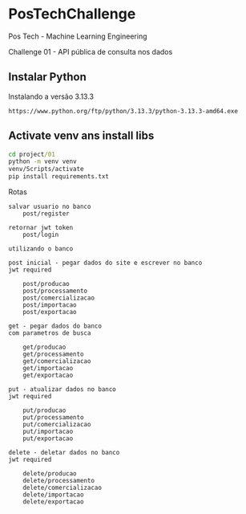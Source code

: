 # PosTechChallenge
Pos Tech - Machine Learning Engineering

Challenge 01 - API pública de consulta nos dados

## Instalar Python

Instalando a versão 3.13.3

```
https://www.python.org/ftp/python/3.13.3/python-3.13.3-amd64.exe
```

## Activate venv ans install libs

```cmd
cd project/01
python -m venv venv
venv/Scripts/activate
pip install requirements.txt
```

Rotas

```
salvar usuario no banco
    post/register

retornar jwt token
    post/login

utilizando o banco

post inicial - pegar dados do site e escrever no banco
jwt required

    post/producao
    post/processamento
    post/comercializacao
    post/importacao
    post/exportacao

get - pegar dados do banco
com parametros de busca

    get/producao
    get/processamento
    get/comercializacao
    get/importacao
    get/exportacao

put - atualizar dados no banco
jwt required

    put/producao
    put/processamento
    put/comercializacao
    put/importacao
    put/exportacao

delete - deletar dados no banco
jwt required

    delete/producao
    delete/processamento
    delete/comercializacao
    delete/importacao
    delete/exportacao
```